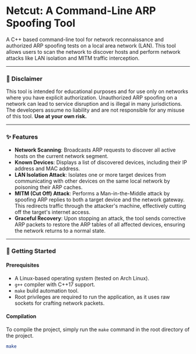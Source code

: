 # Netcut: A Command-Line ARP Spoofing Tool

A C++ based command-line tool for network reconnaissance and authorized ARP spoofing tests on a local area network (LAN). This tool allows users to scan the network to discover hosts and perform network attacks like LAN isolation and MITM traffic interception.

***

### 📜 Disclaimer

This tool is intended for educational purposes and for use only on networks where you have explicit authorization. Unauthorized ARP spoofing on a network can lead to service disruption and is illegal in many jurisdictions. The developers assume no liability and are not responsible for any misuse of this tool. **Use at your own risk.**

***

### ✨ Features

* **Network Scanning**: Broadcasts ARP requests to discover all active hosts on the current network segment.
* **Known Devices**: Displays a list of discovered devices, including their IP address and MAC address.
* **LAN Isolation Attack**: Isolates one or more target devices from communicating with other devices on the same local network by poisoning their ARP caches.
* **MITM (Cut Off) Attack**: Performs a Man-in-the-Middle attack by spoofing ARP replies to both a target device and the network gateway. This redirects traffic through the attacker's machine, effectively cutting off the target's internet access.
* **Graceful Recovery**: Upon stopping an attack, the tool sends corrective ARP packets to restore the ARP tables of all affected devices, ensuring the network returns to a normal state.

***

### 🔧 Getting Started

#### Prerequisites
* A Linux-based operating system (tested on Arch Linux).
* `g++` compiler with C++17 support.
* `make` build automation tool.
* Root privileges are required to run the application, as it uses raw sockets for crafting network packets.

#### Compilation
To compile the project, simply run the `make` command in the root directory of the project.

```bash
make